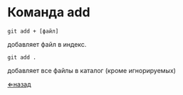 # Команда **add**
```
git add + [файл] 
```
 добавляет файл в индекс.

```
git add .
```
добавляет все файлы в каталог (кроме игнорируемых)

[⇐назад](readme.md)
